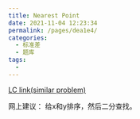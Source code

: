 ```yaml
---
title: Nearest Point
date: 2021-11-04 12:23:34
permalink: /pages/dea1e4/
categories:
  - 标准差
  - 题库
tags:
  - 
---
```


[LC link(similar problem)](https://leetcode.com/problems/find-nearest-point-that-has-the-same-x-or-y-coordinate/)

网上建议： 给x和y排序，然后二分查找。